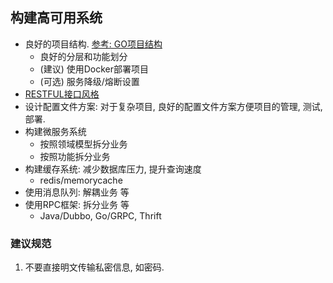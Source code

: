 ## 构建高可用系统

- 良好的项目结构. [参考: GO项目结构](/basics/language/golang/start/temple.md)
    - 良好的分层和功能划分
    - (建议) 使用Docker部署项目
    - (可选) 服务降级/熔断设置
- [RESTFUL接口风格](/application/standard/rest/)
- 设计配置文件方案: 对于复杂项目, 良好的配置文件方案方便项目的管理, 测试, 部署.
- 构建微服务系统
    - 按照领域模型拆分业务
    - 按照功能拆分业务
- 构建缓存系统: 减少数据库压力, 提升查询速度
    - redis/memorycache
- 使用消息队列: 解耦业务 等
- 使用RPC框架: 拆分业务 等
    - Java/Dubbo, Go/GRPC, Thrift

### 建议规范
1. 不要直接明文传输私密信息, 如密码.

